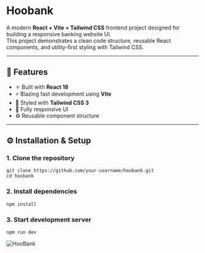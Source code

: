 # Hoobank

A modern **React + Vite + Tailwind CSS** frontend project designed for building a responsive banking website UI.  
This project demonstrates a clean code structure, reusable React components, and utility-first styling with Tailwind CSS.

---

## 🚀 Features
- ⚛️ Built with **React 18**
- ⚡ Blazing fast development using **Vite**
- 🎨 Styled with **Tailwind CSS 3**
- 📱 Fully responsive UI
- ♻️ Reusable component structure

---


## ⚙️ Installation & Setup

### 1. Clone the repository
```
git clone https://github.com/your-username/hoobank.git
cd hoobank
```

### 2. Install dependencies
```
npm install
```

### 3. Start development server
```
npm run dev
```

![HooBank](https://i.ibb.co/BK1Hn0x/Screenshot-2022-08-08-at-4-05-48-PM.png)

